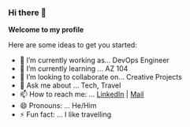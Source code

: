 ### Hi there 👋


**Welcome to my profile** 

Here are some ideas to get you started:

- 🔭 I’m currently working as... DevOps Engineer
- 🌱 I’m currently learning ... AZ 104
- 👯 I’m looking to collaborate on... Creative Projects
- 💬 Ask me about ... Tech, Travel 
- 📫 How to reach me: ... [LinkedIn](https://www.linkedin.com/in/theamittailor/) | [Mail](the_amit@live.com)
- 😄 Pronouns: ... He/Him
- ⚡ Fun fact: ... I like travelling 


